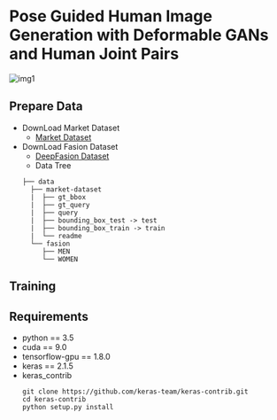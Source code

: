 # Pose Guided Human Image Generation with Deformable GANs and Human Joint Pairs

![img1](https://user-images.githubusercontent.com/58557243/71240437-783d6e80-234c-11ea-9ad6-d635b40e554a.PNG)

## Prepare Data
- DownLoad Market Dataset
  - [Market Dataset](https://drive.google.com/file/d/0B8-rUzbwVRk0c054eEozWG9COHM/view)
- DownLoad Fasion Dataset
  - [DeepFasion Dataset](http://mmlab.ie.cuhk.edu.hk/projects/DeepFashion/InShopRetrieval.html)
  - Data Tree
  ```
  ├── data
    ├── market-dataset
    |  ├── gt_bbox
    |  ├── gt_query
    |  ├── query
    |  ├── bounding_box_test -> test
    |  ├── bounding_box_train -> train  
    |  └── readme
    └── fasion
       ├── MEN
       └── WOMEN
  ```

## Training


## Requirements
- python == 3.5
- cuda == 9.0
- tensorflow-gpu == 1.8.0
- keras == 2.1.5
- keras_contrib
  ```
  git clone https://github.com/keras-team/keras-contrib.git
  cd keras-contrib
  python setup.py install
  ```
